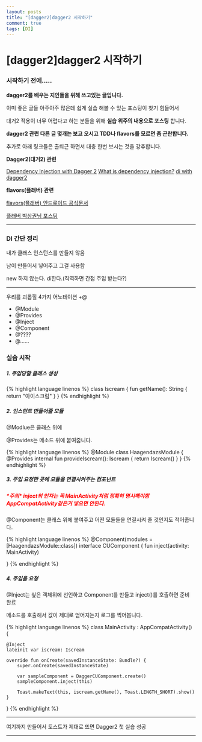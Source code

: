 ```yaml
---
layout: posts
title: "[dagger2]dagger2 시작하기"
comment: true
tags: [DI]
---
```

[dagger2]dagger2 시작하기
====


### 시작하기 전에.....

**dagger2를 배우는 지인들을 위해 쓰고있는 글입니다.**

이미 좋은 글들 아주아주 많은데 쉽게 실습 해볼 수 있는 포스팅이 찾기 힘들어서

대거2 적용이 너무 어렵다고 하는 분들을 위해 **실습 위주의 내용으로 포스팅** 합니다.

**dagger2 관련 다른 글 몇개는 보고 오시고 TDD나 flavors를 모르면 좀 곤란합니다.**

추가로 아래 링크들은 출퇴근 하면서 대충 한번 보시는 것을 강추합니다.


**Dagger2(대거2) 관련**

[Dependency Injection with Dagger 2](https://github.com/codepath/android_guides/wiki/Dependency-Injection-with-Dagger-2)
[What is dependency injection?](https://stackoverflow.com/questions/130794/what-is-dependency-injection)
[di with dagger2](https://speakerdeck.com/jakewharton/dependency-injection-with-dagger-2-devoxx-2014)

**flavors(플래버) 관련**

[flavors(플래버) 안드로이드 공식문서](https://developer.android.com/studio/build/build-variants?hl=ko)

[플래버 박상권님 포스팅](https://developer.android.com/studio/build/build-variants?hl=ko)


---

### DI 간단 정리

내가 클래스 인스턴스를 만들지 않음

남이 만들어서 넣어주고 그걸 사용함

new 하지 않는다. di한다.(직역하면 간접 주입 받는다?)

---

우리를 괴롭힐 4가지 어노테이션 +@
- @Module
- @Provides
- @Inject
- @Component
- @????
- @......


### 실습 시작
##### 1. 주입당할 클래스 생성

{% highlight language linenos %}
class Iscream {
    fun getName(): String {
        return "아이스크림"
    }
}
{% endhighlight %}

##### 2. 인스턴트 만들어줄 모듈

@Modlue은 클래스 위에

@Provides는 메소드 위에 붙여줍니다.

{% highlight language linenos %}
@Module
class HaagendazsModule {
    @Provides
    internal fun provideIscream(): Iscream {
        return Iscream()
    }
}
{% endhighlight %}

##### 3. 주입 요청한 곳에 모듈을 연결시켜주는 컴포넌트

##### <font color=FF0000>\*주의\* inject의 인자는 꼭 MainActivity처럼 정확히 명시해야함 AppCompatActivity같은거 넣으면 안된다.</font>

@Component는 클래스 위에 붙여주고 어떤 모듈들을 연결시켜 줄 것인지도 적어줍니다.

{% highlight language linenos %}
@Component(modules = [HaagendazsModule::class])
interface CUComponent {
    fun inject(activity: MainActivity)

}
{% endhighlight %}

##### 4. 주입을 요청

@Inject는 싶은 객체위에 선언하고 Component를 만들고 inject()를 호출하면 준비 완료

메소드를 호출해서 값이 제대로 얻어지는지 로그를 찍어봅니다.

{% highlight language linenos %}
class MainActivity : AppCompatActivity() {

    @Inject
    lateinit var iscream: Iscream

    override fun onCreate(savedInstanceState: Bundle?) {
        super.onCreate(savedInstanceState)

        var sampleComponent = DaggerCUComponent.create()
        sampleComponent.inject(this)

        Toast.makeText(this, iscream.getName(), Toast.LENGTH_SHORT).show()
    }
}
{% endhighlight %}

***

여기까지 만들어서 토스트가 제대로 뜨면 Dagger2 첫 실습 성공

***
